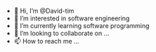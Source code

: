 - 👋 Hi, I’m @David-tim
- 👀 I’m interested in software engineering
- 🌱 I’m currently learning software programming
- 💞️ I’m looking to collaborate on ...
- 📫 How to reach me ...

<!---
David-tim/David-tim is a ✨ special ✨ repository because its `README.md` (this file) appears on your GitHub profile.
You can click the Preview link to take a look at your changes.
--->
